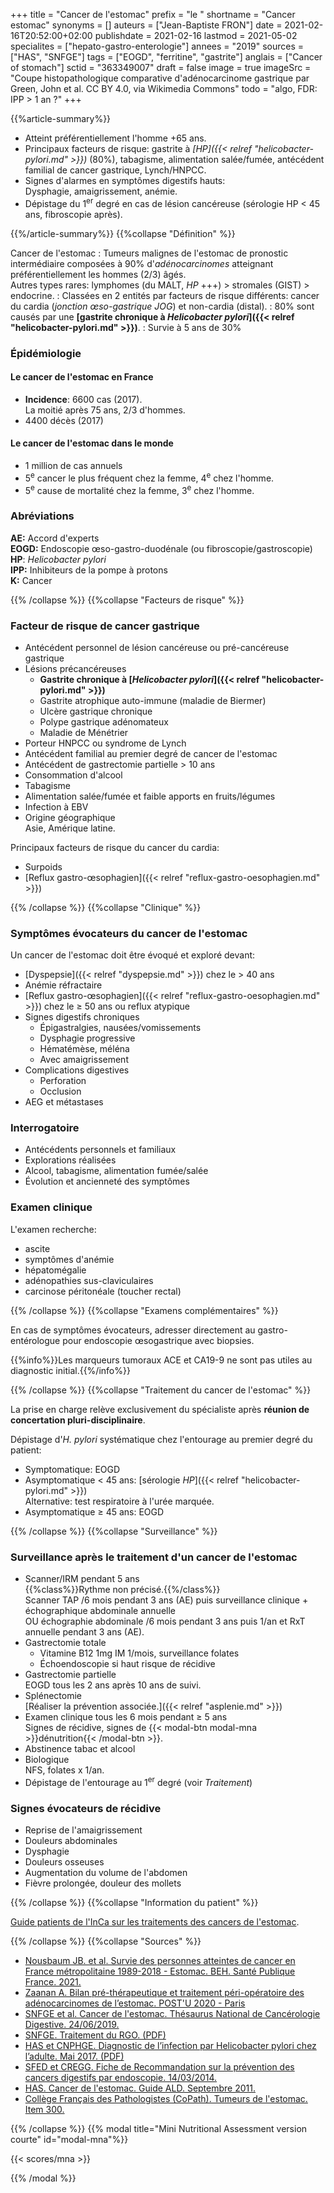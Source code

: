 +++
title = "Cancer de l'estomac"
prefix = "le "
shortname = "Cancer estomac"
synonyms = []
auteurs = ["Jean-Baptiste FRON"]
date = 2021-02-16T20:52:00+02:00
publishdate = 2021-02-16
lastmod = 2021-05-02
specialites = ["hepato-gastro-enterologie"]
annees = "2019"
sources = ["HAS", "SNFGE"]
tags = ["EOGD", "ferritine", "gastrite"]
anglais = ["Cancer of stomach"]
sctid = "363349007"
draft = false
image = true
imageSrc = "Coupe histopathologique comparative d'adénocarcinome gastrique par Green, John et al. CC BY 4.0, via Wikimedia Commons"
todo = "algo, FDR: IPP > 1 an ?"
+++

{{%article-summary%}}

- Atteint préférentiellement l'homme +65 ans.
- Principaux facteurs de risque: gastrite à *[HP]({{< relref "helicobacter-pylori.md" >}})* (80%), tabagisme, alimentation salée/fumée, antécédent familial de cancer gastrique, Lynch/HNPCC.
- Signes d'alarmes en symptômes digestifs hauts:  
Dysphagie, amaigrissement, anémie.
- Dépistage du 1<sup>er</sup> degré en cas de lésion cancéreuse (sérologie HP < 45 ans, fibroscopie après).

{{%/article-summary%}}
{{%collapse "Définition" %}}

Cancer de l'estomac
: Tumeurs malignes de l'estomac de pronostic intermédiaire composées à 90% d'*adénocarcinomes* atteignant préférentiellement les hommes (2/3) âgés.  
Autres types rares: lymphomes (du MALT, *HP* +++) > stromales (GIST) > endocrine.
: Classées en 2 entités par facteurs de risque différents: cancer du cardia (*jonction œso-gastrique* *JOG*) et non-cardia (distal).
: 80% sont causés par une **[gastrite chronique à *Helicobacter pylori*]({{< relref "helicobacter-pylori.md" >}})**.
: Survie à 5 ans de 30%

### Épidémiologie

#### Le cancer de l'estomac en France

- **Incidence**: 6600 cas (2017).  
La moitié après 75 ans, 2/3 d'hommes.
- 4400 décès (2017)

#### Le cancer de l'estomac dans le monde

- 1 million de cas annuels
- 5<sup>e</sup> cancer le plus fréquent chez la femme, 4<sup>e</sup> chez l'homme.
- 5<sup>e</sup> cause de mortalité chez la femme, 3<sup>e</sup> chez l'homme.

### Abréviations

**AE:** Accord d'experts  
**EOGD:** Endoscopie œso-gastro-duodénale (ou fibroscopie/gastroscopie)  
**HP**: *Helicobacter pylori*  
**IPP:** Inhibiteurs de la pompe à protons  
**K:** Cancer

{{% /collapse %}}
{{%collapse "Facteurs de risque" %}}

### Facteur de risque de cancer gastrique

- Antécédent personnel de lésion cancéreuse ou pré-cancéreuse gastrique
- Lésions précancéreuses
  - **Gastrite chronique à [*Helicobacter pylori*]({{< relref "helicobacter-pylori.md" >}})**
  - Gastrite atrophique auto-immune (maladie de Biermer)
  - Ulcère gastrique chronique
  - Polype gastrique adénomateux
  - Maladie de Ménétrier
- Porteur HNPCC ou syndrome de Lynch
- Antécédent familial au premier degré de cancer de l'estomac
- Antécédent de gastrectomie partielle > 10 ans
- Consommation d'alcool
- Tabagisme
- Alimentation salée/fumée et faible apports en fruits/légumes
- Infection à EBV
- Origine géographique  
Asie, Amérique latine.

Principaux facteurs de risque du cancer du cardia:

- Surpoids
- [Reflux gastro-œsophagien]({{< relref "reflux-gastro-oesophagien.md" >}})

{{% /collapse %}}
{{%collapse "Clinique" %}}

### Symptômes évocateurs du cancer de l'estomac

Un cancer de l'estomac doit être évoqué et exploré devant:

- [Dyspepsie]({{< relref "dyspepsie.md" >}}) chez le > 40 ans
- Anémie réfractaire
- [Reflux gastro-œsophagien]({{< relref "reflux-gastro-oesophagien.md" >}}) chez le ≥ 50 ans ou reflux atypique
- Signes digestifs chroniques  
  - Épigastralgies, nausées/vomissements
  - Dysphagie progressive
  - Hématémèse, méléna
  - Avec amaigrissement
- Complications digestives
  - Perforation
  - Occlusion
- AEG et métastases

### Interrogatoire

- Antécédents personnels et familiaux
- Explorations réalisées
- Alcool, tabagisme, alimentation fumée/salée
- Évolution et ancienneté des symptômes

### Examen clinique

L'examen recherche:

- ascite
- symptômes d'anémie
- hépatomégalie
- adénopathies sus-claviculaires
- carcinose péritonéale (toucher rectal)

{{% /collapse %}}
{{%collapse "Examens complémentaires" %}}

En cas de symptômes évocateurs, adresser directement au gastro-entérologue pour endoscopie œsogastrique avec biopsies.

{{%info%}}Les marqueurs tumoraux ACE et CA19-9 ne sont pas utiles au diagnostic initial.{{%/info%}}

{{% /collapse %}}
{{%collapse "Traitement du cancer de l'estomac" %}}

La prise en charge relève exclusivement du spécialiste après **réunion de concertation pluri-disciplinaire**.

Dépistage d'*H. pylori* systématique chez l'entourage au premier degré du patient:

- Symptomatique: EOGD
- Asymptomatique < 45 ans: [sérologie *HP*]({{< relref "helicobacter-pylori.md" >}})  
Alternative: test respiratoire à l'urée marquée.
- Asymptomatique ≥ 45 ans: EOGD

{{% /collapse %}}
{{%collapse "Surveillance" %}}

### Surveillance après le traitement d'un cancer de l'estomac

- Scanner/IRM pendant 5 ans  
{{%class%}}Rythme non précisé.{{%/class%}}  
Scanner TAP /6 mois pendant 3 ans (AE) puis surveillance clinique + échographique abdominale annuelle  
OU échographie abdominale /6 mois pendant 3 ans puis 1/an et RxT annuelle pendant 3 ans (AE).
- Gastrectomie totale
  - Vitamine B12 1mg IM 1/mois, surveillance folates
  - Échoendoscopie si haut risque de récidive
- Gastrectomie partielle  
EOGD tous les 2 ans après 10 ans de suivi.
- Splénectomie  
[Réaliser la prévention associée.]({{< relref "asplenie.md" >}})
- Examen clinique tous les 6 mois pendant ≥ 5 ans  
Signes de récidive, signes de {{< modal-btn modal-mna >}}dénutrition{{< /modal-btn >}}.
- Abstinence tabac et alcool
- Biologique  
NFS, folates x 1/an.
- Dépistage de l'entourage au 1<sup>er</sup> degré (voir *Traitement*)

### Signes évocateurs de récidive

- Reprise de l'amaigrissement
- Douleurs abdominales
- Dysphagie
- Douleurs osseuses
- Augmentation du volume de l'abdomen
- Fièvre prolongée, douleur des mollets

{{% /collapse %}}
{{%collapse "Information du patient" %}}

[Guide patients de l'InCa sur les traitements des cancers de l'estomac](https://www.e-cancer.fr/Patients-et-proches/Les-cancers/Cancer-de-l-estomac/Points-cles).

{{% /collapse %}}
{{%collapse "Sources" %}}

- [Nousbaum JB. et al. Survie des personnes atteintes de cancer en France métropolitaine 1989-2018 - Estomac. BEH. Santé Publique France. 2021.](https://www.santepubliquefrance.fr/docs/survie-des-personnes-atteintes-de-cancer-en-france-metropolitaine-1989-2018-estomac)
- [Zaanan A. Bilan pré-thérapeutique et traitement péri-opératoire des adénocarcinomes de l’estomac. POST'U 2020 - Paris](https://www.fmcgastro.org/texte-postu/postu-2020-paris/bilan-pre-therapeutique-et-traitement-peri-operatoire-des-adenocarcinomes-de-lestomac/)
- [SNFGE et al. Cancer de l'estomac. Thésaurus National de Cancérologie Digestive. 24/06/2019.](https://www.snfge.org/content/2-cancer-de-lestomac)
- [SNFGE. Traitement du RGO. (PDF)](https://www.snfge.org/sites/default/files/SNFGE/Bibliotheque_scientifique/traitement_du_rgo.pdf)
- [HAS et CNPHGE. Diagnostic de l’infection par Helicobacter pylori chez l’adulte. Mai 2017. (PDF)](https://www.has-sante.fr/upload/docs/application/pdf/2017-06/dir83/helicobacter_fiche_pertinence_diagnostic.pdf)
- [SFED et CREGG. Fiche de Recommandation sur la prévention des cancers digestifs par endoscopie. 14/03/2014.](https://www.cregg.org/commissions/prevention-des-cancers-par-endoscopie/fiches-de-recommandations-prevention-des-cancers-par-endoscopie/prevention-du-cancer-de-l-estomac-2/)
- [HAS. Cancer de l'estomac. Guide ALD. Septembre 2011.](https://www.has-sante.fr/jcms/c_1105137/fr/ald-n-30-cancer-de-l-estomac)
- [Collège Français des Pathologistes (CoPath). Tumeurs de l'estomac. Item 300.](http://campus.cerimes.fr/anatomie-pathologique/enseignement/anapath_19/site/html/2.html)

{{% /collapse %}}
{{% modal title="Mini Nutritional Assessment version courte" id="modal-mna"%}}

{{< scores/mna >}}

{{% /modal %}}
